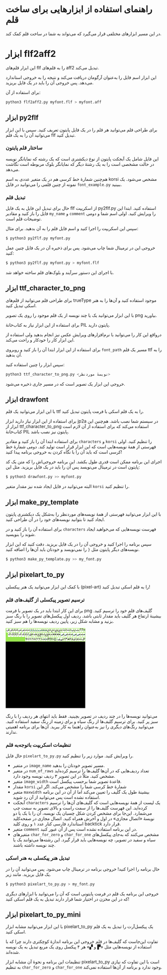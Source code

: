 # راهنمای استفاده از ابزارهایی برای ساخت قلم

در این مسیر ابزارهای مختلفی قرار می‌گیرد که می‌تواند به شما در ساخت قلم کمک کند.

# ابزار flf2aff2
این ابزار قلم‌های flf را به قلم‌های aff2 تبدیل می‌کند.

این ابزار اسم فایل را به‌عنوان آرگومان دریافت می‌کند و نتیجه را به خروجی استاندارد می‌دهد. پس خروجی آن را باید در یک فایل بریزید.

برای استفاده از آن:
```bash
python3 flf2aff2.py myfont.flf > myfont.aff
```

## ابزار py2flf

برای طراحی قلم می‌توانید هر قلم را در یک فایل پایتون تعریف کنید. سپس با این ابزار می‌توانید آن را به یک قلم flf تبدیل کنید.

### ساختار قلم پایتون

این فایل شامل یک آبجکت پایتون از نوع دیکشنری است که یک رشته که نمایانگر نویسه در حالت مشخصی است را به یک رشتهٔ دیگر که نمایانگر بلوک مربوطه است نگاشت می‌دهد.

هم‌چنین شمارهٔ خط کرسی هم در یک متغیر عددی به اسم korsi مشخص می‌شود. یک نمونه از چنین قلمی را می‌توانید در فایل `font_example.py` ببینید.

### تبدیل قلم

حال برای تبدیل این فایل به یک فایل flf از اسکریپت py2flf.py استفاده کنید.
ابتدا این فایل را باز کنید و مقادیر `my_name` و `comment` را ویرایش کنید. اولی اسم شما و دومی توضیحات قلم است.

سپس این اسکریپت را اجرا کنید و اسم فایل قلم را به آن بدهید. برای مثال:

```bash
$ python3 py2flf.py myfont.py
```

خروجی این در ترمینال شما چاپ می‌شود. پس برای ذخیره آن در یک فایل چنین عمل کنید:

```bash
$ python3 py2flf.py myfont.py > myfont.flf
```

با اجرای این دستور سرآیند و بلوک‌های قلم ساخته خواهد شد.

## ابزار ttf_character_to_png

برای طراحی قلم می‌توانید از قلم‌های trueType موجود استفاده کنید و آن‌ها را به هنر اسکی تبدیل کنید.

با این ابزار می‌توانید یک یا چند نویسه از یک قلم موجود را روی یک تصویر png بیاورید.

برای استفاده از این ابزار نیاز به کتاب‌خانهٔ PIL پایتون دارید.

درواقع این کار را می‌توانید با نرم‌افزارهای ویرایش عکس نیز انجام بدهید ولی استفاده از این ابزار کار را خودکار و راحت می‌کند.

برای استفاده از این ابزار ابتدا آن را باز کنید و روبروی `font_path` مسیر یک قلم ttf را به آن بدهید.

سپس ابزار را چنین استفاده کنید:

```bash
python3 ttf_character_to_png.py <نویسهٔ موردنظر>
```

خروجی این ابزار یک تصویر است که در مسیر جاری ذخیره می‌شود.

## ابزار drawfont

با این ابزار می‌توانید یک قلم ttf را به یک قلم اسکی با فرمت پایتون تبدیل کنید.

برای استفاده از این ابزار نیاز دارید ابزار jp2a در سیستم شما نصب باشد. هم‌چنین این ابزار از ttf_character_to_png استفاده می‌کند که برای استفاده از آن لازم است کتاب‌خانهٔ PIL پایتون نیز نصب باشد.

برای استفاده ابتدا آن را باز کنید و مقادیر `characters` و `korsi` را تنظیم کنید. اولی فهرستی از همهٔ نویسه‌هایی است که این ابزار قرار است تولید کند. دومی شمارهٔ خط کرسی است که باید آن را با نگاه کردن به خروجی برنامه پیدا کنید!

اجرای این برنامه ممکن است قدری طول بکشد. این برنامه خروجی‌اش را که متن یک کد پایتون است در ترمینال می‌نویسد پس آن را باید در یک فایل بریزید. مثل این:

```bash
$ python3 drawfont.py >> myfont.py
```

البته می‌توانید در فایل ایجاد شده نیز مقدار متغیر `korsi` را تنظیم کنید.

## ابزار make_py_template

با این ابزار می‌توانید فهرستی از همهٔ نویسه‌های موردنظر را به‌شکل یک دیکشنری پایتون ایجاد کنید تا بتوانید نویسه‌های خود را در آن طراحی کنید.

برای استفاده آن را باز کنید و در `characters` فهرست نویسه‌هایی که می‌خواهید ایجاد شوند را بنویسید.

سپس برنامه را اجرا کنید و خروجی آن را در یک فایل بریزید. دقت کنید که این ابزار نویسه‌های دیگر پایتون مثل `{` را نمی‌نویسد و خودتان باید آن‌ها را اضافه کنید.

```bash
$ python3 make_py_template.py >> my_font.py
```

## ابزار pixelart_to_py

با کمک این ابزار می‌توانید یک هنر پیکسلی (pixel-art) را به قلم اسکی تبدیل کنید!

### ترسیم تصویر پیکسلی از گلیف‌های قلم

برای این کار ابتدا باید در یک تصویر با فرمت png گلیف‌های قلم خود را ترسیم کنید. بیشینهٔ ارتفاع هر گلیف باید مقدار ثابتی باشد. ردیف اول پیکسل‌های تصویر را با رنگ سبز بزنید و مشابه شکل زیر، پایین ردیف نویسه‌ها را هم سبز کنید.

![](./pixelart.png)

می‌توانید نویسه‌ها را در چند ردیف در تصویر بچینید. فقط باید انتهای هر ردیف را با رنگ سبز پر کنید. برای ترسیم گلیف‌ها از رنگ سیاه و برای زمینه از رنگ سفید استفاده کنید. می‌توانید رنگ‌های دیگری را نیز به‌عنوان راهنما به کار ببرید. آن‌ها برای برنامه اهمیتی ندارند.

### تنظیمات اسکریپت باتوجه‌به قلم
حال فایل `pixelart_to_py.py` را ویرایش کنید. موارد زیر را تنظیم کنید.

- در متغیر `image_name` مسیر تصویر خودتان را بدهید.
- در متغیر `num_of_raws` تعداد ردیف‌هایی که در آن‌ها گلیف‌ها را ترسیم کرده‌اید مشخص کنید. مثلاً در این تصویر ۳ ردیف نویسه وجود دارد.
- متغیر `image_width` قاعدهٔ تصویر شما برحسب پیکسل است.
- مقدار `korsi` شمارهٔ خط کرسی شما را مشخص می‌کند. اگر این
- متغیر `maxwidth` بیشینهٔ طول یک گلیف را تعیین می‌کند اما از آن در این برنامه استفاده نشده است پس می‌توانید از آن رد شوید.
- آبجکت `characters` یک لیست از همهٔ نویسه‌هایی است که گلیف‌های آن‌ها را ترسیم کرده‌اید. این فهرست گلیف‌ها را از سمت راست و بالای تصویر به سمت چپ می‌شمارد. این‌جا برای مشخص کردن شکل چسبان یک نویسه، آن را با یک یا دو نویسهٔ «اتصال مجازی» در اول و آخرش همراه کنید. اتصال مجازی در صفحه‌کلید استاندارد فارسی کنار عدد ۱ و روی کلید backtick قرار دارد.
- متغیر `comment` در این برنامه استفاده نشده است پس از آن عبور کنید.
- متغیرهای `char_for_zero` و `char_for_one` مشخص می‌کنند که به‌جای پیکسل‌های سیاه و سفید در تصویر، چه نویسه‌هایی باید قرار گیرد. این رشته‌ها می‌توانند یک یا چند نویسه داشته باشند.

### تبدیل هنر پیکسلی به هنر اسکی

حال برنامه را اجرا کنید! خروجی برنامه در ترمینال چاپ می‌شود. پس می‌توانید آن را در یک فایل بریزید. مانند زیر.

```bash
$ python3 pixelart_to_py.py > my_font.py
```

خروجی این برنامه یک قلم در فرمت پایتونی است که آن را می‌توانید با ابزارهای دیگری که در این مخزن در اختیار شما قرار دارند تبدیل به یک قلم اسکی کنید!

## ابزار pixelart_to_py_mini

با این ابزار می‌توانید مشابه ابزار pixelart_to_py یک پیکسل‌آرت را تبدیل به یک قلم اسکی کنید.

تفاوت این‌جاست که گلیف‌ها در قلم خروجی این برنامه اندازهٔ کوچکتری دارند چرا که با استفاده از نویسه‌هایی مثل «▛ و ▞» هر ۴ پیکسل روی یک مربع تبدیل به یک نویسه شده‌اند.

تنظیمات این برنامه و نحوهٔ آن مشابه ابزار pixelart_to_py است با این تفاوت که نیازی به تنظیم `char_for_zero` و `char_for_one` وجود ندارد و برنامه از آن‌ها استفاده نمی‌کند.